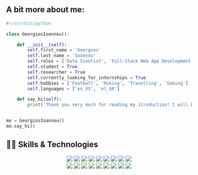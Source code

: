 

## A bit more about me:

```python
#!/usr/bin/python

class GeorgiosIoannou():

    def __init__(self):
        self.first_name = 'Georgios'
        self.last_name = 'Ioannou'
        self.roles = ['Data Sientist', 'Full-Stack Web App Development']
        self.student = True
        self.researcher = True
        self.currently_looking_for_internships = True
        self.hobbies = ['Football', 'Hiking', 'Travelling', 'Gaming']
        self.languages = ['en_US', 'el_GR']

    def say_hi(self):
        print('Thank you very much for reading my itroduction! I will be more than happy to work on a project together!')


me = GeorgiosIoannou()
me.say_hi()
```

## 👨‍💻 Skills & Technologies

<p align="center">
     <img src="https://img.icons8.com/color/48/000000/c-plus-plus-logo.png"/>
     <img src="https://img.icons8.com/color/48/000000/java-coffee-cup-logo--v1.png"/>
     <img src="https://img.icons8.com/fluency/48/000000/python.png"/>
     <img src="https://img.icons8.com/fluency/48/000000/visual-basic.png"/>
     <img src="https://img.icons8.com/fluency/48/000000/mysql-logo.png"/>
     <img src="https://img.icons8.com/color/48/000000/postgresql.png"/>
     <img src="https://img.icons8.com/fluency/48/000000/anaconda--v2.png"/>
     <img src="https://img.icons8.com/fluency/48/000000/jupyter.png"/>
     <img src="https://img.icons8.com/color/48/000000/linux--v1.png"/>
     <br/>
     <img src="https://img.icons8.com/fluency/48/000000/javascript.png"/>
     <img src="https://img.icons8.com/color/48/000000/html-5.png"/>
     <img src="https://img.icons8.com/color/48/000000/css3.png"/>
     <img src="https://img.icons8.com/fluency/48/000000/node-js.png"/>
     <img src="https://img.icons8.com/color/48/000000/react-native.png"/>
     <img src="https://img.icons8.com/color/48/000000/bootstrap.png"/>
     <img src="https://img.icons8.com/color/48/000000/git.png"/>
     <img src="https://img.icons8.com/fluency/48/000000/github.png"/>
     <img src="https://img.icons8.com/color/48/000000/heroku.png"/>
</p>
<!--### Hi there 👋-->

<!--
**GeorgiosIoannouCoder/GeorgiosIoannouCoder** is a ✨ _special_ ✨ repository because its `README.md` (this file) appears on your GitHub profile.

Here are some ideas to get you started:

- 🔭 I’m currently working on ...
- 🌱 I’m currently learning ...
- 👯 I’m looking to collaborate on ...
- 🤔 I’m looking for help with ...
- 💬 Ask me about ...
- 📫 How to reach me: ...
- 😄 Pronouns: ...
- ⚡ Fun fact: ...
-->
